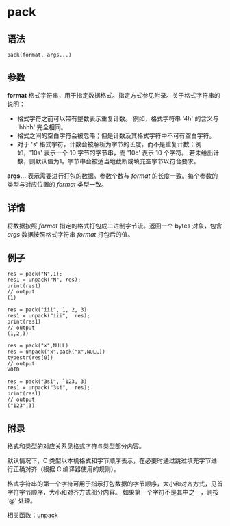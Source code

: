 # pack

## 语法

`pack(format, args...)`

## 参数

**format** 格式字符串，用于指定数据格式。指定方式参见附录。关于格式字符串的说明：

* 格式字符之前可以带有整数表示重复计数。 例如，格式字符串 '4h' 的含义与 'hhhh' 完全相同。
* 格式之间的空白字符会被忽略；但是计数及其格式字符中不可有空白字符。
* 对于 's' 格式字符，计数会被解析为字节的长度，而不是重复计数；例如，'10s' 表示一个 10 字节的字节串，而 '10c' 表示 10 个字符。
  若未给出计数，则默认值为1。字节串会被适当地截断或填充空字节以符合要求。

**args...** 表示需要进行打包的数据。参数个数与 *format* 的长度一致。每个参数的类型与对应位置的
*format* 类型一致。

## 详情

将数据按照 *format* 指定的格式打包成二进制字节流。返回一个 bytes 对象，包含 *args*
数据按照格式字符串 *format* 打包后的值。

## 例子

```
res = pack("N",1);
res1 = unpack("N", res);
print(res1)
// output
(1)

res = pack("iii", 1, 2, 3)
res1 = unpack("iii",  res);
print(res1)
// output
(1,2,3)

res = pack("x",NULL)
res = unpack("x",pack("x",NULL))
typestr(res[0])
// output
VOID

res = pack("3si", `123, 3)
res1 = unpack("3si",  res);
print(res1)
// output
("123",3)
```

## 附录

格式和类型的对应关系见格式字符与类型部分内容。

默认情况下，C 类型以本机格式和字节顺序表示，在必要时通过跳过填充字节进行正确对齐（根据 C 编译器使用的规则）。

格式字符串的第一个字符可用于指示打包数据的字节顺序，大小和对齐方式，见首字符字节顺序，大小和对齐方式部分内容。 如果第一个字符不是其中之一，则按 '@' 处理。

相关函数：[unpack](../u/unpack.md)

